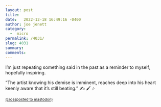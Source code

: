 ```yaml
---
layout: post
title:  
date:   2022-12-18 16:49:16 -0400
author: joe jenett
category:
  -  micro
permalink: /4031/
slug: 4031
summary: 
comments: 
---
```

<p>I’m just repeating something said in the past as a reminder to myself, hopefully inspiring.</p>
<p>“The artist knowing his demise is imminent, reaches deep into his heart keenly aware that it’s still beating.” ✍️ 🖌️ 🎶</p>





<a href="https://brid.gy/publish/mastodon"><small>(crossposted to mastodon)</small></a>